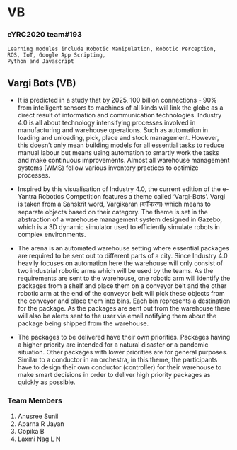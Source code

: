 # VB
### eYRC2020 team#193
```
Learning modules include Robotic Manipulation, Robotic Perception, ROS, IoT, Google App Scripting, 
Python and Javascript
```
## Vargi Bots (VB)

- It is predicted in a study that by 2025, 100 billion connections - 90% from intelligent sensors to machines of all kinds will link the globe as a direct result of information and communication technologies. Industry 4.0 is all about technology intensifying processes involved in manufacturing and warehouse operations. Such as automation in loading and unloading, pick, place and stock management. However, this doesn’t only mean building models for all essential tasks to reduce manual labour but means using automation to smartly work the tasks and make continuous improvements. Almost all warehouse management systems (WMS) follow various inventory practices to optimize processes.

- Inspired by this visualisation of Industry 4.0, the current edition of the e-Yantra Robotics Competition features a theme called ‘Vargi-Bots’. Vargi is taken from a Sanskrit word, Vargikaran (वर्गीकरण) which means to separate objects based on their category. The theme is set in the abstraction of a warehouse management system designed in Gazebo, which is a 3D dynamic simulator used to efficiently simulate robots in complex environments.

- The arena is an automated warehouse setting where essential packages are required to be sent out to different parts of a city. Since Industry 4.0 heavily focuses on automation here the warehouse will only consist of two industrial robotic arms which will be used by the teams. As the requirements are sent to the warehouse, one robotic arm will identify the packages from a shelf and place them on a conveyor belt and the other robotic arm at the end of the conveyor belt will pick these objects from the conveyor and place them into bins. Each bin represents a destination for the package. As the packages are sent out from the warehouse there will also be alerts sent to the user via email notifying them about the package being shipped from the warehouse.

- The packages to be delivered have their own priorities. Packages having a higher priority are intended for a natural disaster or a pandemic situation. Other packages with lower priorities are for general purposes. Similar to a conductor in an orchestra, in this theme, the participants have to design their own conductor (controller) for their warehouse to make smart decisions in order to deliver high priority packages as quickly as possible.
### Team Members
1. Anusree Sunil
2. Aparna R Jayan
3. Gopika B
4. Laxmi Nag L N
